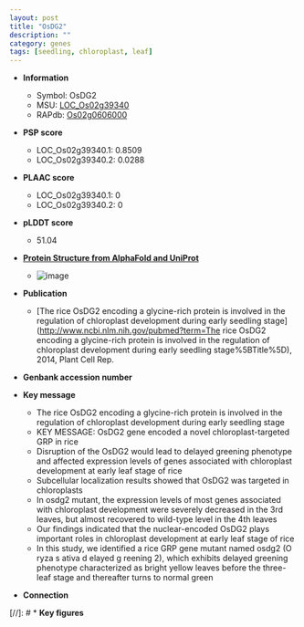 ```yaml
---
layout: post
title: "OsDG2"
description: ""
category: genes
tags: [seedling, chloroplast, leaf]
---
```


* **Information**  
    + Symbol: OsDG2  
    + MSU: [LOC_Os02g39340](http://rice.plantbiology.msu.edu/cgi-bin/ORF_infopage.cgi?orf=LOC_Os02g39340)  
    + RAPdb: [Os02g0606000](http://rapdb.dna.affrc.go.jp/viewer/gbrowse_details/irgsp1?name=Os02g0606000)  

* **PSP score**  
    + LOC_Os02g39340.1: 0.8509 
    + LOC_Os02g39340.2: 0.0288 

* **PLAAC score**  
    + LOC_Os02g39340.1: 0 
    + LOC_Os02g39340.2: 0 

* **pLDDT score**
    + 51.04

* **[Protein Structure from AlphaFold and UniProt](https://www.uniprot.org/uniprotkb/Q6K8R1/entry#structure)**
    + ![image](https://ricepsp.github.io/images/Q6/AF-Q6K8R1-F1.png)

* **Publication**  
    + [The rice OsDG2 encoding a glycine-rich protein is involved in the regulation of chloroplast development during early seedling stage](http://www.ncbi.nlm.nih.gov/pubmed?term=The rice OsDG2 encoding a glycine-rich protein is involved in the regulation of chloroplast development during early seedling stage%5BTitle%5D), 2014, Plant Cell Rep.

* **Genbank accession number**  

* **Key message**  
    + The rice OsDG2 encoding a glycine-rich protein is involved in the regulation of chloroplast development during early seedling stage
    + KEY MESSAGE: OsDG2 gene encoded a novel chloroplast-targeted GRP in rice
    + Disruption of the OsDG2 would lead to delayed greening phenotype and affected expression levels of genes associated with chloroplast development at early leaf stage of rice
    + Subcellular localization results showed that OsDG2 was targeted in chloroplasts
    + In osdg2 mutant, the expression levels of most genes associated with chloroplast development were severely decreased in the 3rd leaves, but almost recovered to wild-type level in the 4th leaves
    + Our findings indicated that the nuclear-encoded OsDG2 plays important roles in chloroplast development at early leaf stage of rice
    + In this study, we identified a rice GRP gene mutant named osdg2 (O ryza s ativa d elayed g reening 2), which exhibits delayed greening phenotype characterized as bright yellow leaves before the three-leaf stage and thereafter turns to normal green

* **Connection**  

[//]: # * **Key figures**  


